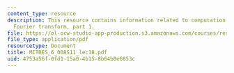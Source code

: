 ```yaml
---
content_type: resource
description: This resource contains information related to computation of the discrete
  Fourier transform, part 1.
file: https://ol-ocw-studio-app-production.s3.amazonaws.com/courses/res-6-008-digital-signal-processing-spring-2011/4753a56f0fd115a04b158b64b0e6853c_MITRES_6_008S11_lec18.pdf
file_type: application/pdf
resourcetype: Document
title: MITRES_6_008S11_lec18.pdf
uid: 4753a56f-0fd1-15a0-4b15-8b64b0e6853c
---
```

